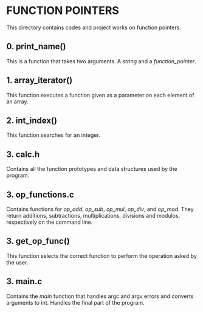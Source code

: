 # FUNCTION POINTERS
This directory contains codes and project works on function pointers.

## 0. print_name()
This is a function that takes two arguments. A *string* and a
*function_pointer*.

## 1. array_iterator()
This function executes a function given as a parameter on each element of an
array.

## 2. int_index()
This function searches for an integer.

## 3. calc.h
Contains all the function prototypes and data structures used by the program.

## 3. op_functions.c
Contains functions for *op_add*, *op_sub*, *op_mul*, *op_div*, and *op_mod*.
They return additions, subtractions, multiplications, divisions and modulos,
respectively on the command line.

## 3. get_op_func()
This function selects the correct function to perform the operation asked by the
user.

## 3. main.c
Contains the *main* function that handles argc and argv errors and converts
arguments to int. Handles the final part of the program.
